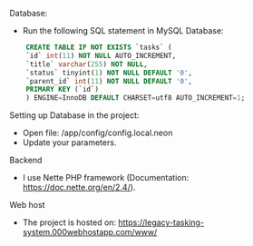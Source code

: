 Database:

* Run the  following SQL statement in MySQL Database:

```SQL
    CREATE TABLE IF NOT EXISTS `tasks` ( 
    `id` int(11) NOT NULL AUTO_INCREMENT, 
    `title` varchar(255) NOT NULL, 
    `status` tinyint(1) NOT NULL DEFAULT '0', 
    `parent_id` int(11) NOT NULL DEFAULT '0', 
    PRIMARY KEY (`id`) 
    ) ENGINE=InnoDB DEFAULT CHARSET=utf8 AUTO_INCREMENT=1;
```

Setting up Database in the project:

* Open file: /app/config/config.local.neon
* Update your parameters.

Backend

* I use Nette PHP framework (Documentation: https://doc.nette.org/en/2.4/). 

Web host

* The project is hosted on: https://legacy-tasking-system.000webhostapp.com/www/
